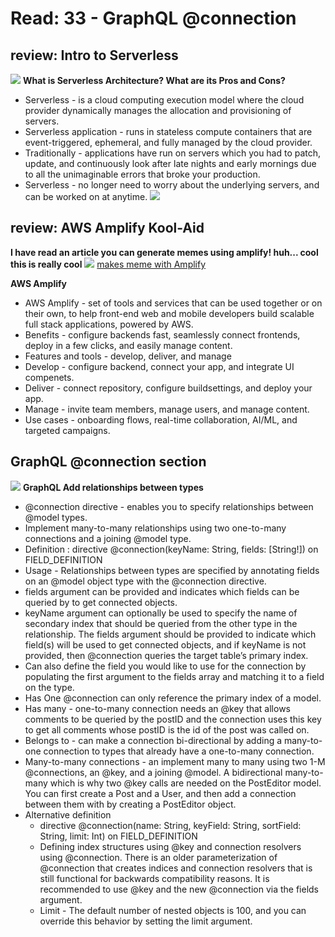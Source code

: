 # Read: 33 - GraphQL @connection

## review: Intro to Serverless
![](https://pbs.twimg.com/media/CriRuZNVIAAPNm7.jpg)
**What is Serverless Architecture? What are its Pros and Cons?**
  * Serverless - is a cloud computing execution model where the cloud provider dynamically manages the allocation and provisioning of servers. 
  * Serverless application - runs in stateless compute containers that are event-triggered, ephemeral, and fully managed by the cloud provider. 
  * Traditionally - applications have run on servers which you had to patch, update, and continuously look after late nights and early mornings due to all the unimaginable errors that broke your production. 
  * Serverless - no longer need to worry about the underlying servers, and can be worked on at anytime.
![](https://res.cloudinary.com/practicaldev/image/fetch/s--1TJ1QzSR--/c_limit%2Cf_auto%2Cfl_progressive%2Cq_auto%2Cw_880/https://benjaminwfox.com/images/blog/tech/server-no-server-serverless-apps/princess-bride-serverless-meme.jpg)
## review: AWS Amplify Kool-Aid

**I have read an article you can generate memes using amplify! huh... cool this is really cool**
![](https://images.ctfassets.net/chprka9u25r7/6AC9mbfzHps1eAHZ73qkEC/108de139e96b95e0f3597dd226ccac71/make-memes-with-your-own-photos-on-iphone.jpg)
[makes meme with Amplify](https://www.blakegreen.dev/make-memes-with-aws-amplify)


**AWS Amplify**
  * AWS Amplify - set of tools and services that can be used together or on their own, to help front-end web and mobile developers build scalable full stack applications, powered by AWS.
  * Benefits - configure backends fast, seamlessly connect frontends, deploy in a few clicks, and easily manage content.
  * Features and tools - develop, deliver, and manage
  * Develop - configure backend, connect your app, and integrate UI compenets.
  * Deliver - connect repository, configure buildsettings, and deploy your app.
  * Manage - invite team members, manage users, and manage content.
  * Use cases - onboarding flows, real-time collaboration, AI/ML, and targeted campaigns.

## GraphQL @connection section
![](https://www.tabnine.com/blog/wp-content/uploads/2020/08/DgsXLk_X4AEKiJJ.jpeg)
**GraphQL Add relationships between types**
  * @connection directive - enables you to specify relationships between @model types. 
  * Implement many-to-many relationships using two one-to-many connections and a joining @model type. 
  * Definition : directive @connection(keyName: String, fields: [String!]) on FIELD_DEFINITION
  * Usage - Relationships between types are specified by annotating fields on an @model object type with the @connection directive.
  * fields argument can be provided and indicates which fields can be queried by to get connected objects. 
  * keyName argument can optionally be used to specify the name of secondary index that should be queried from the other type in the relationship. The fields argument should be provided to indicate which field(s) will be used to get connected objects, and if keyName is not provided, then @connection queries the target table’s primary index.
  * Can also define the field you would like to use for the connection by populating the first argument to the fields array and matching it to a field on the type.
  * Has One @connection can only reference the primary index of a model.
  * Has many - one-to-many connection needs an @key that allows comments to be queried by the postID and the connection uses this key to get all comments whose postID is the id of the post was called on. 
  * Belongs to - can make a connection bi-directional by adding a many-to-one connection to types that already have a one-to-many connection. 
  * Many-to-many connections - an implement many to many using two 1-M @connections, an @key, and a joining @model. A bidirectional many-to-many which is why two @key calls are needed on the PostEditor model. You can first create a Post and a User, and then add a connection between them with by creating a PostEditor object.
  * Alternative definition 
    - directive @connection(name: String, keyField: String, sortField: String, limit: Int) on FIELD_DEFINITION
    - Defining index structures using @key and connection resolvers using @connection. There is an older parameterization of @connection that creates indices and connection resolvers that is still functional for backwards compatibility reasons. It is recommended to use @key and the new @connection via the fields argument.
    * Limit - The default number of nested objects is 100, and you can override this behavior by setting the limit argument.